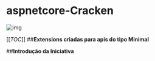 # aspnetcore-Cracken
![img](https://images.rawpixel.com/image_600/czNmcy1wcml2YXRlL3Jhd3BpeGVsX2ltYWdlcy93ZWJzaXRlX2NvbnRlbnQvbHIvdjk5LWJpbm4tbmluZy01NC1pbGx1c3RyYXRpb24uanBn.jpg)

[[_TOC_]]
##**Extensions criadas para  apis do tipo Minimal**

##**Introdução da Iniciativa**


